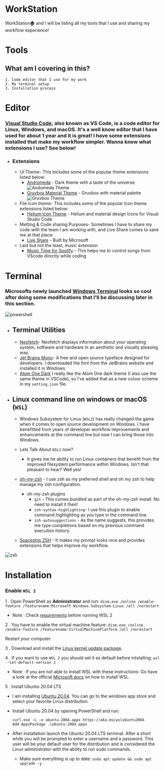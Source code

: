 # WorkStation
WorkStation🏠 and I will be listing all my tools that I use and sharing my workflow experience!


# Tools

## What am I covering in this? 
    1. Code editor that I use for my work
    2. My terminal setup 
    3. Installation process

# Editor
### [Visual Studio Code](https://code.visualstudio.com/), also known as VS Code, is a code editor for Linux, Windows, and macOS. It's a well know editor that I have used for about 1 year and it is great! I have some extensions installed that make my workflow simpler. Wanna know what extensions I use? See below!
- ### Extensions
    - UI Theme- This includes some of the popular theme extensions listed below:
        - [Andromeda](https://marketplace.visualstudio.com/items?itemName=EliverLara.andromeda) - Dark theme with a taste of the universe
        ![Andomeda Theme](https://github.com/EliverLara/Andromeda/raw/master/images/andromeda.png)
        - [Gruvbox Material Theme](https://marketplace.visualstudio.com/items?itemName=sainnhe.gruvbox-material) - Gruvbox with material palette
        ![Gruvbox Theme](https://gitlab.com/sainnhe/img/-/raw/master/gm-vsc-dark-medium-material.png)
    - File Icon theme- This includes some of the popular Icon theme extensions listed below:
        - [Helium Icon Theme](https://marketplace.visualstudio.com/items?itemName=helgardrichard.helium-icon-theme) - Helium and material design Icons for Visual Studio Code
    - Metting & Code sharing Purposes- Sometimes I have to share my code with the team I am working with, and Live Share comes to save me at that place:
        - [Live Share](https://marketplace.visualstudio.com/items?itemName=MS-vsliveshare.vsliveshare) - Built by Microsoft
    - Last but not the least, music extension
        - [Music Time for Spotify](https://marketplace.visualstudio.com/items?itemName=softwaredotcom.music-time) - This helps me to control songs from VScode directly while coding


# Terminal
### Microsofts newly launched [Windows Terminal](https://aka.ms/terminal) looks so cool after doing some modifications that I'll be discussing later in this section.
![powershell](https://github.com/Srijandev/WorkStation/blob/main/powershell.png?raw=true)
- ## Terminal Utilities
    - [Neofetch](https://github.com/dylanaraps/neofetch)- Neofetch displays information about your operating system, software and hardware in an aesthetic and visually pleasing way.
    - [Jet Brains Mono](https://www.jetbrains.com/lp/mono/#how-to-install)- A free and open source typeface designed for developers.
    I downloaded the font from the JetBrains website and installed it in Windows.
    - [Atom One Dark](https://github.com/atom/one-dark-ui) I really like the Atom One dark theme (I also use the same theme in VSCode), so I’ve added that as a new colour scheme in my `setting.json` file.
- ## Linux command line on windows or macOS (`WSL`)
    - Windows Subsystem for Linux (`WSL2`) has really changed the game when it comes to open source development on Windows. I have benefitted from years of developer workflow improvements and enhancements at the command line but now I can bring those into Windows.
    
    - Lets Talk About `WSL2`  now?
        - It gives me he ability to run Linux containers that benefit from the improved filesystem performance within Windows. Isn't that pleasant to hear? Well yes!
    
    - [oh-my-zsh](https://ohmyz.sh/) - I use zsh as my preferred shell and oh my zsh to help manage my zsh configuration.
        - oh-my-zsh plugins
            - `git` - This comes bundled as part of the oh-my-zsh install. No need to install it then!
            - `zsh-syntax-highlighting`- I use this plugin to enable command highlighting as you type in the command line.
            - `zsh-autosuggestions` - As the name suggests, this provides me type completions based on my previous command execution history.


    - [Spaceship ZSH](https://denysdovhan.com/spaceship-prompt/) - It makes my prompt looks nice and provides extensions that helps improve my workflow.


![zsh](https://github.com/Srijandev/WorkStation/blob/main/zsh.png?raw=true)


# Installation
### Enable `WSL 2`
1 . Open PowerShell as **Administrator** and run: 
   `dism.exe /online /enable-feature /featurename:Microsoft-Windows-Subsystem-Linux /all /norestart`

-  Note : Check [requirements](https://docs.microsoft.com/en-us/windows/wsl/install-win10#step-2---check-requirements-for-running-wsl-2)  before running WSL 2

2 . You have to enable the virtual machine feature: 
	`dism.exe /online /enable-feature /featurename:VirtualMachinePlatform /all /norestart`

Restart your computer.

3 . Download and install the [Linux kernel update package](https://wslstorestorage.blob.core.windows.net/wslblob/wsl_update_x64.msi).

4 . If you want to use `WSL 2` you should set it as default before intstalling:
    `wsl --set-default-version 2`

- Note : If you are not able to install WSL with these instructions: Go have a look at the
official [Microsoft docs](https://docs.microsoft.com/en-us/windows/wsl/install-win10) on how to install WSL.

5 . Install Ubuntu 20.04 LTS
 - I am installing [Ubuntu 20.04](https://www.microsoft.com/store/apps/9n6svws3rx71). You can go to the windows app store and select your favorite Linux distribution.
 - Install Ubuntu 20.04 by opening PowerShell and run: 
 
   `curl.exe -L -o ubuntu-2004.appx https://aka.ms/wslubuntu2004    
    Add-AppxPackage .\ubuntu-2004.appx`

 - After installation launch the Ubuntu 20.04 LTS terminal. After a short while you will be prompted to enter a username and a password. This user will be your default user for    the distribution and is considered the Linux administrator with the ability to run sudo commands.
    - Make sure everything is up to date: 
        `sudo apt update && sudo apt upgrade -y`
